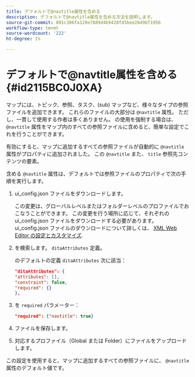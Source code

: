 ```yaml
---
title: デフォルトで@navtitle属性を含める
description: デフォルトで@navtitle属性を含める方法を説明します。
source-git-commit: 801c306fa120e7889d4b9428fd5bee2849bf1956
workflow-type: tm+mt
source-wordcount: '222'
ht-degree: 1%

---
```



# デフォルトで@navtitle属性を含める {#id2115BC0J0XA}

マップには、トピック、参照、タスク、\(sub\) マップなど、様々なタイプの参照ファイルを追加できます。 これらのファイルの大部分は `@navtitle` 属性。 ただし、一貫して使用する作者は多くありません。 の使用を強制する場合は、 `@navtitle` 属性をマップ内のすべての参照ファイルに含めると、簡単な設定でこれを行うことができます。

有効にすると、マップに追加するすべての参照ファイルが自動的に `@navtitle` 属性がプロパティに追加されました。 この `@navtitle` また、 `title` 参照先コンテンツの要素。

含める `@navtitle` 属性は、デフォルトでは参照ファイルのプロパティで次の手順を実行します。

1. ui\_config.json ファイルをダウンロードします。

   この変更は、グローバルレベルまたはフォルダーレベルのプロファイルでおこなうことができます。 この変更を行う場所に応じて、それぞれの ui\_config.json ファイルをダウンロードする必要があります。 ui\_config.json ファイルのダウンロードについて詳しくは、 [XML Web Editor の設定とカスタマイズ](conf-folder-level.md#id2065G300O5Z).

1. を検索します。 `ditaAttributes` 定義。

   のデフォルトの定義 `ditaAttributes` 次に該当：

   ```json
   "ditaAttributes": {
   "attributes": [],
   "constraint": false,
   "required": {}
   },
   ```

1. を `required` パラメーター：

   ```json
   "required": {"navtitle": true}
   ```

1. ファイルを保存します。

1. 対応するプロファイル（Global または Folder）にファイルをアップロードします。


この設定を使用すると、マップに追加するすべての参照ファイルに、 `@navtitle` 属性のデフォルト値です。

